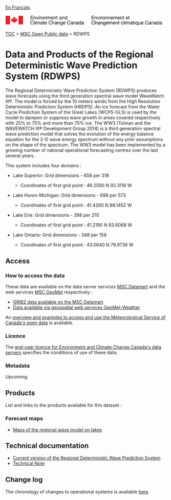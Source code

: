 [En Français](readme_rdwps_fr.md)

![ECCC logo](../../img_eccc-logo.png)

[TOC](../../readme_en.md) > [MSC Open Public data](../readme_en.md) > RDWPS


# Data and Products of the Regional Deterministic Wave Prediction System (RDWPS)

The Regional Deterministic Wave Prediction System (RDWPS) produces wave forecasts using the third generation spectral wave model WaveWatch III®. The model is forced by the 10 meters winds from the High Resolution Deterministic Prediction System (HRDPS). An ice forecast from the Water Cycle Prediction System of the Great Lakes (WCPS-GLS) is used by the model to dampen or suppress wave growth in areas covered respectively with 25% to 75% and more than 75% ice. 
The WW3 (Tolman and the WAVEWATCH III® Development Group 2014) is a third generation spectral wave prediction model that solves the evolution of the energy balance equation for the 2-D wave energy spectrum without any prior assumptions on the shape of the spectrum. The WW3 model has been implemented by a growing number of national operational forecasting centres over the last several years. 

This system includes four domains :

* Lake Superior: Grid dimensions - 658 per 318
    * Coordinates of first grid point : 46.2590 N 92.3116 W

* Lake Huron-Michigan: Grid dimensions - 698 per 573
    * Coordinates of first grid point : 41.4260 N 88.1452 W

* Lake Erie: Grid dimensions - 398 per 210
    * Coordinates of first grid point : 41.2190 N 83.6068 W

* Lake Ontario: Grid dimensions - 348 per 158
    * Coordinates of first grid point : 43.0640 N 79.9736 W

## Access

### How to access the data

These data are available on the data server services [MSC Datamart](../../msc-datamart/readme_en.md) and the web services [MSC GeoMet](../../msc-geomet/readme_en.md) respectively :

* [GRIB2 data available on the MSC Datamart](readme_rdwps-datamart_en.md) 
* [Data available via geospatial web services GeoMet-Weather](../../msc-geomet/readme_en.md)

An [overview and examples to access and use the Meteorological Service of Canada's open data](../../usage/readme_en.md) is available.

### Licence

The [end-user licence for Environment and Climate Change Canada's data servers](../../licence/readme_en.md) specifies the conditions of use of these data.

### Metadata

Upcoming.

## Products

List and links to the products available for this dataset :

### Forecast maps

* [Maps of the regional wave model on lakes](https://weather.gc.ca/model_forecast/wave_e.html)

## Technical documentation

* [Current version of the Regional Deterministic Wave Prediction System](https://collaboration.cmc.ec.gc.ca/cmc/cmoi/product_guide/docs/tech_specifications/tech_specifications_RDWPS_3.2.0_e.pdf)
* [Technical Note](https://collaboration.cmc.ec.gc.ca/cmc/cmoi/product_guide/docs/lib/op_systems/doc_opchanges/technote_rdwps_20120524_e.pdf)

## Change log

The chronology of changes to operational systems is available [here](https://collaboration.cmc.ec.gc.ca/cmc/cmoi/product_guide/docs/changes_e.html).